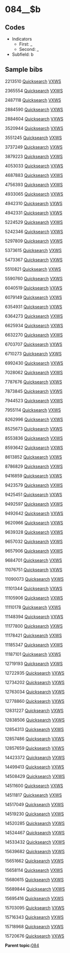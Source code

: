 # 084\_\_$b

## Codes

-   Indicators
    -   First: \_
    -   Second: \_
-   Subfield: b

## Sample bibs

2213510 [Quicksearch](https://search.library.yale.edu/catalog/2213510) [VXWS](http://prodorbis.library.yale.edu:7014/vxws/GetHoldingsService?bibId=2213510)

2365554 [Quicksearch](https://search.library.yale.edu/catalog/2365554) [VXWS](http://prodorbis.library.yale.edu:7014/vxws/GetHoldingsService?bibId=2365554)

2487118 [Quicksearch](https://search.library.yale.edu/catalog/2487118) [VXWS](http://prodorbis.library.yale.edu:7014/vxws/GetHoldingsService?bibId=2487118)

2884590 [Quicksearch](https://search.library.yale.edu/catalog/2884590) [VXWS](http://prodorbis.library.yale.edu:7014/vxws/GetHoldingsService?bibId=2884590)

2884604 [Quicksearch](https://search.library.yale.edu/catalog/2884604) [VXWS](http://prodorbis.library.yale.edu:7014/vxws/GetHoldingsService?bibId=2884604)

3520944 [Quicksearch](https://search.library.yale.edu/catalog/3520944) [VXWS](http://prodorbis.library.yale.edu:7014/vxws/GetHoldingsService?bibId=3520944)

3551245 [Quicksearch](https://search.library.yale.edu/catalog/3551245) [VXWS](http://prodorbis.library.yale.edu:7014/vxws/GetHoldingsService?bibId=3551245)

3737249 [Quicksearch](https://search.library.yale.edu/catalog/3737249) [VXWS](http://prodorbis.library.yale.edu:7014/vxws/GetHoldingsService?bibId=3737249)

3879223 [Quicksearch](https://search.library.yale.edu/catalog/3879223) [VXWS](http://prodorbis.library.yale.edu:7014/vxws/GetHoldingsService?bibId=3879223)

4053033 [Quicksearch](https://search.library.yale.edu/catalog/4053033) [VXWS](http://prodorbis.library.yale.edu:7014/vxws/GetHoldingsService?bibId=4053033)

4687883 [Quicksearch](https://search.library.yale.edu/catalog/4687883) [VXWS](http://prodorbis.library.yale.edu:7014/vxws/GetHoldingsService?bibId=4687883)

4756393 [Quicksearch](https://search.library.yale.edu/catalog/4756393) [VXWS](http://prodorbis.library.yale.edu:7014/vxws/GetHoldingsService?bibId=4756393)

4933065 [Quicksearch](https://search.library.yale.edu/catalog/4933065) [VXWS](http://prodorbis.library.yale.edu:7014/vxws/GetHoldingsService?bibId=4933065)

4942310 [Quicksearch](https://search.library.yale.edu/catalog/4942310) [VXWS](http://prodorbis.library.yale.edu:7014/vxws/GetHoldingsService?bibId=4942310)

4942331 [Quicksearch](https://search.library.yale.edu/catalog/4942331) [VXWS](http://prodorbis.library.yale.edu:7014/vxws/GetHoldingsService?bibId=4942331)

5224529 [Quicksearch](https://search.library.yale.edu/catalog/5224529) [VXWS](http://prodorbis.library.yale.edu:7014/vxws/GetHoldingsService?bibId=5224529)

5242346 [Quicksearch](https://search.library.yale.edu/catalog/5242346) [VXWS](http://prodorbis.library.yale.edu:7014/vxws/GetHoldingsService?bibId=5242346)

5297809 [Quicksearch](https://search.library.yale.edu/catalog/5297809) [VXWS](http://prodorbis.library.yale.edu:7014/vxws/GetHoldingsService?bibId=5297809)

5373615 [Quicksearch](https://search.library.yale.edu/catalog/5373615) [VXWS](http://prodorbis.library.yale.edu:7014/vxws/GetHoldingsService?bibId=5373615)

5473367 [Quicksearch](https://search.library.yale.edu/catalog/5473367) [VXWS](http://prodorbis.library.yale.edu:7014/vxws/GetHoldingsService?bibId=5473367)

5510821 [Quicksearch](https://search.library.yale.edu/catalog/5510821) [VXWS](http://prodorbis.library.yale.edu:7014/vxws/GetHoldingsService?bibId=5510821)

5590760 [Quicksearch](https://search.library.yale.edu/catalog/5590760) [VXWS](http://prodorbis.library.yale.edu:7014/vxws/GetHoldingsService?bibId=5590760)

6040519 [Quicksearch](https://search.library.yale.edu/catalog/6040519) [VXWS](http://prodorbis.library.yale.edu:7014/vxws/GetHoldingsService?bibId=6040519)

6079149 [Quicksearch](https://search.library.yale.edu/catalog/6079149) [VXWS](http://prodorbis.library.yale.edu:7014/vxws/GetHoldingsService?bibId=6079149)

6354931 [Quicksearch](https://search.library.yale.edu/catalog/6354931) [VXWS](http://prodorbis.library.yale.edu:7014/vxws/GetHoldingsService?bibId=6354931)

6364273 [Quicksearch](https://search.library.yale.edu/catalog/6364273) [VXWS](http://prodorbis.library.yale.edu:7014/vxws/GetHoldingsService?bibId=6364273)

6625934 [Quicksearch](https://search.library.yale.edu/catalog/6625934) [VXWS](http://prodorbis.library.yale.edu:7014/vxws/GetHoldingsService?bibId=6625934)

6632270 [Quicksearch](https://search.library.yale.edu/catalog/6632270) [VXWS](http://prodorbis.library.yale.edu:7014/vxws/GetHoldingsService?bibId=6632270)

6703707 [Quicksearch](https://search.library.yale.edu/catalog/6703707) [VXWS](http://prodorbis.library.yale.edu:7014/vxws/GetHoldingsService?bibId=6703707)

6710273 [Quicksearch](https://search.library.yale.edu/catalog/6710273) [VXWS](http://prodorbis.library.yale.edu:7014/vxws/GetHoldingsService?bibId=6710273)

6992430 [Quicksearch](https://search.library.yale.edu/catalog/6992430) [VXWS](http://prodorbis.library.yale.edu:7014/vxws/GetHoldingsService?bibId=6992430)

7028062 [Quicksearch](https://search.library.yale.edu/catalog/7028062) [VXWS](http://prodorbis.library.yale.edu:7014/vxws/GetHoldingsService?bibId=7028062)

7787676 [Quicksearch](https://search.library.yale.edu/catalog/7787676) [VXWS](http://prodorbis.library.yale.edu:7014/vxws/GetHoldingsService?bibId=7787676)

7873845 [Quicksearch](https://search.library.yale.edu/catalog/7873845) [VXWS](http://prodorbis.library.yale.edu:7014/vxws/GetHoldingsService?bibId=7873845)

7944523 [Quicksearch](https://search.library.yale.edu/catalog/7944523) [VXWS](http://prodorbis.library.yale.edu:7014/vxws/GetHoldingsService?bibId=7944523)

7955114 [Quicksearch](https://search.library.yale.edu/catalog/7955114) [VXWS](http://prodorbis.library.yale.edu:7014/vxws/GetHoldingsService?bibId=7955114)

8262996 [Quicksearch](https://search.library.yale.edu/catalog/8262996) [VXWS](http://prodorbis.library.yale.edu:7014/vxws/GetHoldingsService?bibId=8262996)

8525673 [Quicksearch](https://search.library.yale.edu/catalog/8525673) [VXWS](http://prodorbis.library.yale.edu:7014/vxws/GetHoldingsService?bibId=8525673)

8553836 [Quicksearch](https://search.library.yale.edu/catalog/8553836) [VXWS](http://prodorbis.library.yale.edu:7014/vxws/GetHoldingsService?bibId=8553836)

8593642 [Quicksearch](https://search.library.yale.edu/catalog/8593642) [VXWS](http://prodorbis.library.yale.edu:7014/vxws/GetHoldingsService?bibId=8593642)

8613852 [Quicksearch](https://search.library.yale.edu/catalog/8613852) [VXWS](http://prodorbis.library.yale.edu:7014/vxws/GetHoldingsService?bibId=8613852)

8786829 [Quicksearch](https://search.library.yale.edu/catalog/8786829) [VXWS](http://prodorbis.library.yale.edu:7014/vxws/GetHoldingsService?bibId=8786829)

9416859 [Quicksearch](https://search.library.yale.edu/catalog/9416859) [VXWS](http://prodorbis.library.yale.edu:7014/vxws/GetHoldingsService?bibId=9416859)

9423579 [Quicksearch](https://search.library.yale.edu/catalog/9423579) [VXWS](http://prodorbis.library.yale.edu:7014/vxws/GetHoldingsService?bibId=9423579)

9425451 [Quicksearch](https://search.library.yale.edu/catalog/9425451) [VXWS](http://prodorbis.library.yale.edu:7014/vxws/GetHoldingsService?bibId=9425451)

9492597 [Quicksearch](https://search.library.yale.edu/catalog/9492597) [VXWS](http://prodorbis.library.yale.edu:7014/vxws/GetHoldingsService?bibId=9492597)

9492642 [Quicksearch](https://search.library.yale.edu/catalog/9492642) [VXWS](http://prodorbis.library.yale.edu:7014/vxws/GetHoldingsService?bibId=9492642)

9620966 [Quicksearch](https://search.library.yale.edu/catalog/9620966) [VXWS](http://prodorbis.library.yale.edu:7014/vxws/GetHoldingsService?bibId=9620966)

9639328 [Quicksearch](https://search.library.yale.edu/catalog/9639328) [VXWS](http://prodorbis.library.yale.edu:7014/vxws/GetHoldingsService?bibId=9639328)

9657032 [Quicksearch](https://search.library.yale.edu/catalog/9657032) [VXWS](http://prodorbis.library.yale.edu:7014/vxws/GetHoldingsService?bibId=9657032)

9657906 [Quicksearch](https://search.library.yale.edu/catalog/9657906) [VXWS](http://prodorbis.library.yale.edu:7014/vxws/GetHoldingsService?bibId=9657906)

9684701 [Quicksearch](https://search.library.yale.edu/catalog/9684701) [VXWS](http://prodorbis.library.yale.edu:7014/vxws/GetHoldingsService?bibId=9684701)

11076751 [Quicksearch](https://search.library.yale.edu/catalog/11076751) [VXWS](http://prodorbis.library.yale.edu:7014/vxws/GetHoldingsService?bibId=11076751)

11090073 [Quicksearch](https://search.library.yale.edu/catalog/11090073) [VXWS](http://prodorbis.library.yale.edu:7014/vxws/GetHoldingsService?bibId=11090073)

11101344 [Quicksearch](https://search.library.yale.edu/catalog/11101344) [VXWS](http://prodorbis.library.yale.edu:7014/vxws/GetHoldingsService?bibId=11101344)

11105906 [Quicksearch](https://search.library.yale.edu/catalog/11105906) [VXWS](http://prodorbis.library.yale.edu:7014/vxws/GetHoldingsService?bibId=11105906)

11110178 [Quicksearch](https://search.library.yale.edu/catalog/11110178) [VXWS](http://prodorbis.library.yale.edu:7014/vxws/GetHoldingsService?bibId=11110178)

11148394 [Quicksearch](https://search.library.yale.edu/catalog/11148394) [VXWS](http://prodorbis.library.yale.edu:7014/vxws/GetHoldingsService?bibId=11148394)

11177800 [Quicksearch](https://search.library.yale.edu/catalog/11177800) [VXWS](http://prodorbis.library.yale.edu:7014/vxws/GetHoldingsService?bibId=11177800)

11178421 [Quicksearch](https://search.library.yale.edu/catalog/11178421) [VXWS](http://prodorbis.library.yale.edu:7014/vxws/GetHoldingsService?bibId=11178421)

11185347 [Quicksearch](https://search.library.yale.edu/catalog/11185347) [VXWS](http://prodorbis.library.yale.edu:7014/vxws/GetHoldingsService?bibId=11185347)

11187101 [Quicksearch](https://search.library.yale.edu/catalog/11187101) [VXWS](http://prodorbis.library.yale.edu:7014/vxws/GetHoldingsService?bibId=11187101)

12719193 [Quicksearch](https://search.library.yale.edu/catalog/12719193) [VXWS](http://prodorbis.library.yale.edu:7014/vxws/GetHoldingsService?bibId=12719193)

12722935 [Quicksearch](https://search.library.yale.edu/catalog/12722935) [VXWS](http://prodorbis.library.yale.edu:7014/vxws/GetHoldingsService?bibId=12722935)

12734202 [Quicksearch](https://search.library.yale.edu/catalog/12734202) [VXWS](http://prodorbis.library.yale.edu:7014/vxws/GetHoldingsService?bibId=12734202)

12763034 [Quicksearch](https://search.library.yale.edu/catalog/12763034) [VXWS](http://prodorbis.library.yale.edu:7014/vxws/GetHoldingsService?bibId=12763034)

12778860 [Quicksearch](https://search.library.yale.edu/catalog/12778860) [VXWS](http://prodorbis.library.yale.edu:7014/vxws/GetHoldingsService?bibId=12778860)

12831227 [Quicksearch](https://search.library.yale.edu/catalog/12831227) [VXWS](http://prodorbis.library.yale.edu:7014/vxws/GetHoldingsService?bibId=12831227)

12838506 [Quicksearch](https://search.library.yale.edu/catalog/12838506) [VXWS](http://prodorbis.library.yale.edu:7014/vxws/GetHoldingsService?bibId=12838506)

12854313 [Quicksearch](https://search.library.yale.edu/catalog/12854313) [VXWS](http://prodorbis.library.yale.edu:7014/vxws/GetHoldingsService?bibId=12854313)

12857486 [Quicksearch](https://search.library.yale.edu/catalog/12857486) [VXWS](http://prodorbis.library.yale.edu:7014/vxws/GetHoldingsService?bibId=12857486)

12857659 [Quicksearch](https://search.library.yale.edu/catalog/12857659) [VXWS](http://prodorbis.library.yale.edu:7014/vxws/GetHoldingsService?bibId=12857659)

14423372 [Quicksearch](https://search.library.yale.edu/catalog/14423372) [VXWS](http://prodorbis.library.yale.edu:7014/vxws/GetHoldingsService?bibId=14423372)

14499413 [Quicksearch](https://search.library.yale.edu/catalog/14499413) [VXWS](http://prodorbis.library.yale.edu:7014/vxws/GetHoldingsService?bibId=14499413)

14508429 [Quicksearch](https://search.library.yale.edu/catalog/14508429) [VXWS](http://prodorbis.library.yale.edu:7014/vxws/GetHoldingsService?bibId=14508429)

14511600 [Quicksearch](https://search.library.yale.edu/catalog/14511600) [VXWS](http://prodorbis.library.yale.edu:7014/vxws/GetHoldingsService?bibId=14511600)

14511817 [Quicksearch](https://search.library.yale.edu/catalog/14511817) [VXWS](http://prodorbis.library.yale.edu:7014/vxws/GetHoldingsService?bibId=14511817)

14517049 [Quicksearch](https://search.library.yale.edu/catalog/14517049) [VXWS](http://prodorbis.library.yale.edu:7014/vxws/GetHoldingsService?bibId=14517049)

14519230 [Quicksearch](https://search.library.yale.edu/catalog/14519230) [VXWS](http://prodorbis.library.yale.edu:7014/vxws/GetHoldingsService?bibId=14519230)

14520285 [Quicksearch](https://search.library.yale.edu/catalog/14520285) [VXWS](http://prodorbis.library.yale.edu:7014/vxws/GetHoldingsService?bibId=14520285)

14524467 [Quicksearch](https://search.library.yale.edu/catalog/14524467) [VXWS](http://prodorbis.library.yale.edu:7014/vxws/GetHoldingsService?bibId=14524467)

14533432 [Quicksearch](https://search.library.yale.edu/catalog/14533432) [VXWS](http://prodorbis.library.yale.edu:7014/vxws/GetHoldingsService?bibId=14533432)

15639682 [Quicksearch](https://search.library.yale.edu/catalog/15639682) [VXWS](http://prodorbis.library.yale.edu:7014/vxws/GetHoldingsService?bibId=15639682)

15651662 [Quicksearch](https://search.library.yale.edu/catalog/15651662) [VXWS](http://prodorbis.library.yale.edu:7014/vxws/GetHoldingsService?bibId=15651662)

15658114 [Quicksearch](https://search.library.yale.edu/catalog/15658114) [VXWS](http://prodorbis.library.yale.edu:7014/vxws/GetHoldingsService?bibId=15658114)

15680615 [Quicksearch](https://search.library.yale.edu/catalog/15680615) [VXWS](http://prodorbis.library.yale.edu:7014/vxws/GetHoldingsService?bibId=15680615)

15689844 [Quicksearch](https://search.library.yale.edu/catalog/15689844) [VXWS](http://prodorbis.library.yale.edu:7014/vxws/GetHoldingsService?bibId=15689844)

15695416 [Quicksearch](https://search.library.yale.edu/catalog/15695416) [VXWS](http://prodorbis.library.yale.edu:7014/vxws/GetHoldingsService?bibId=15695416)

15703095 [Quicksearch](https://search.library.yale.edu/catalog/15703095) [VXWS](http://prodorbis.library.yale.edu:7014/vxws/GetHoldingsService?bibId=15703095)

15716343 [Quicksearch](https://search.library.yale.edu/catalog/15716343) [VXWS](http://prodorbis.library.yale.edu:7014/vxws/GetHoldingsService?bibId=15716343)

15718968 [Quicksearch](https://search.library.yale.edu/catalog/15718968) [VXWS](http://prodorbis.library.yale.edu:7014/vxws/GetHoldingsService?bibId=15718968)

15720676 [Quicksearch](https://search.library.yale.edu/catalog/15720676) [VXWS](http://prodorbis.library.yale.edu:7014/vxws/GetHoldingsService?bibId=15720676)

**Parent topic:**[084](../../tags/084/084.md)

